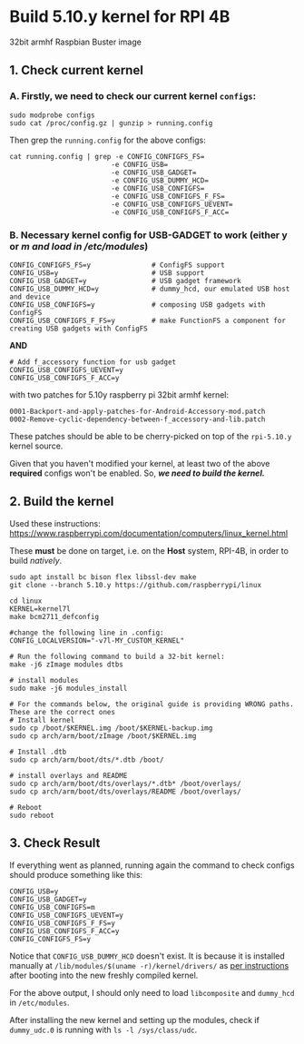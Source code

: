 # Build 5.10.y kernel for RPI 4B 

32bit armhf Raspbian Buster image

## 1. Check current kernel

###  A. Firstly, we need to check our current kernel `configs`:

```
sudo modprobe configs
sudo cat /proc/config.gz | gunzip > running.config
```

Then grep the `running.config` for the above configs:
```
cat running.config | grep -e CONFIG_CONFIGFS_FS= 
                         -e CONFIG_USB= 
                         -e CONFIG_USB_GADGET= 
                         -e CONFIG_USB_DUMMY_HCD= 
                         -e CONFIG_USB_CONFIGFS= 
                         -e CONFIG_USB_CONFIGFS_F_FS= 
                         -e CONFIG_USB_CONFIGFS_UEVENT= 
                         -e CONFIG_USB_CONFIGFS_F_ACC=
```

### B. Necessary kernel config for USB-GADGET to work (either y or *m and load in /etc/modules*)

```
CONFIG_CONFIGFS_FS=y               # ConfigFS support
CONFIG_USB=y                       # USB support
CONFIG_USB_GADGET=y                # USB gadget framework
CONFIG_USB_DUMMY_HCD=y             # dummy_hcd, our emulated USB host and device
CONFIG_USB_CONFIGFS=y              # composing USB gadgets with ConfigFS
CONFIG_USB_CONFIGFS_F_FS=y         # make FunctionFS a component for creating USB gadgets with ConfigFS
```

**AND**

```
# Add f_accessory function for usb gadget
CONFIG_USB_CONFIGFS_UEVENT=y
CONFIG_USB_CONFIGFS_F_ACC=y
```

with two patches for 5.10y raspberry pi 32bit armhf kernel:  
```
0001-Backport-and-apply-patches-for-Android-Accessory-mod.patch
0002-Remove-cyclic-dependency-between-f_accessory-and-lib.patch
```

These patches should be able to be cherry-picked on top of the `rpi-5.10.y` kernel source.

Given that you haven't modified your kernel, at least two of the above **required** configs won't be enabled. So, ***we need to build the kernel.*** 

## 2. Build the kernel 

Used these instructions: https://www.raspberrypi.com/documentation/computers/linux_kernel.html

These **must** be done on target, i.e. on the **Host** system, RPI-4B, in order to build *natively*. 

```
sudo apt install bc bison flex libssl-dev make
git clone --branch 5.10.y https://github.com/raspberrypi/linux

cd linux
KERNEL=kernel7l
make bcm2711_defconfig

#change the following line in .config:
CONFIG_LOCALVERSION="-v7l-MY_CUSTOM_KERNEL"

# Run the following command to build a 32-bit kernel:
make -j6 zImage modules dtbs

# install modules
sudo make -j6 modules_install

# For the commands below, the original guide is providing WRONG paths. These are the correct ones
# Install kernel 
sudo cp /boot/$KERNEL.img /boot/$KERNEL-backup.img
sudo cp arch/arm/boot/zImage /boot/$KERNEL.img

# Install .dtb
sudo cp arch/arm/boot/dts/*.dtb /boot/

# install overlays and README
sudo cp arch/arm/boot/dts/overlays/*.dtb* /boot/overlays/
sudo cp arch/arm/boot/dts/overlays/README /boot/overlays/

# Reboot
sudo reboot
```

## 3. Check Result

If everything went as planned, running again the command to check configs should produce something like this: 

```
CONFIG_USB=y
CONFIG_USB_GADGET=y
CONFIG_USB_CONFIGFS=m
CONFIG_USB_CONFIGFS_UEVENT=y
CONFIG_USB_CONFIGFS_F_FS=y
CONFIG_USB_CONFIGFS_F_ACC=y
CONFIG_CONFIGFS_FS=y
```

Notice that `CONFIG_USB_DUMMY_HCD` doesn't exist. It is because it is installed manually at `/lib/modules/$(uname -r)/kernel/drivers/` as [per instructions](https://github.com/KreAch3R/aa-proxy-oap/blob/16f4c7f9a2fe108d42cd9adb5f29aae58695281d/kernel/modules/README.md) after booting into the new freshly compiled kernel. 

For the above output, I should only need to load `libcomposite` and `dummy_hcd` in `/etc/modules`.

After installing the new kernel and setting up the modules, check if `dummy_udc.0` is running with `ls -l /sys/class/udc`.